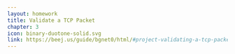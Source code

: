 ```yaml
---
layout: homework
title: Validate a TCP Packet
chapter: 3
icon: binary-duotone-solid.svg
link: https://beej.us/guide/bgnet0/html/#project-validating-a-tcp-packet
---
```

